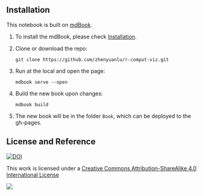 ## Installation
This notebook is built on [mdBook](https://rust-lang.github.io/mdBook/). 

1. To install the mdBook, please check [Installation](https://rust-lang.github.io/mdBook/guide/installation.html).

2. Clone or download the repo: 
    
    `git clone https://github.com/zhenyuanlu/r-comput-viz.git`

3. Run at the local and open the page:
   
   `mdbook serve --open`

4. Build the new book upon changes: 
   
   `mdbook build`

5. The new book will be in the folder `Book`, which can be deployed to the gh-pages. 

## License and Reference
[![DOI](https://zenodo.org/badge/482409791.svg)](https://zenodo.org/badge/latestdoi/482409791)

This work is licensed under a [Creative Commons Attribution-ShareAlike 4.0 International License](http://creativecommons.org/licenses/by-sa/4.0/)

[<img src="https://i.creativecommons.org/l/by-sa/4.0/88x31.png">](http://creativecommons.org/licenses/by-sa/4.0/)
